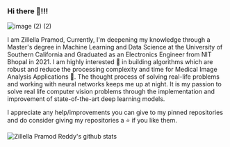 ### Hi there 👋!!!
![image (2) (2)](https://user-images.githubusercontent.com/63542593/120154560-a4317480-c20d-11eb-8a77-0a48cae6dfe2.png)



I am Zillella Pramod, Currently, I'm deepening my knowledge through a Master's degree in Machine Learning and Data Science at the University of Southern California and Graduated as an Electronics Engineer from NIT Bhopal in 2021. I am highly interested 👀 in building algorithms which are robust and reduce the processing complexity and time for Medical Image Analysis Applications 🔭. The thought process of solving real-life problems and working with neural networks keeps me up‌ ‌at‌ ‌night. It is my passion to solve real life computer vision problems through the implementation and improvement of state-of-the-art‌ ‌deep‌ ‌learning‌ ‌models.

I appreciate any help/improvements you can give to my pinned repositories and do consider giving my repositories a ⭐️ if you like them.


![Zillella Pramod Reddy's github stats](https://github-readme-stats.vercel.app/api?username=Pramod04121999&show_icons=true&hide_border=true&line_height=28)

